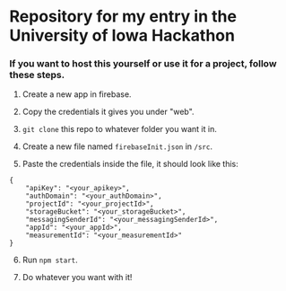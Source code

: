 # Repository for my entry in the University of Iowa Hackathon

### If you want to host this yourself or use it for a project, follow these steps.

1. Create a new app in firebase.

2. Copy the credentials it gives you under "web".

3. `git clone` this repo to whatever folder you want it in.

4. Create a new file named `firebaseInit.json` in `/src`.

5. Paste the credentials inside the file, it should look like this:
```
{
    "apiKey": "<your_apikey>",
    "authDomain": "<your_authDomain>",
    "projectId": "<your_projectId>",
    "storageBucket": "<your_storageBucket>",
    "messagingSenderId": "<your_messagingSenderId>",
    "appId": "<your_appId>",
    "measurementId": "<your_measurementId>"
}
```

6. Run `npm start`.

7. Do whatever you want with it!

